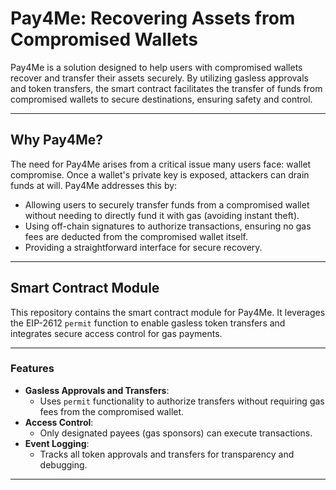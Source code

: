 # Pay4Me: Recovering Assets from Compromised Wallets

Pay4Me is a solution designed to help users with compromised wallets recover and transfer their assets securely. By utilizing gasless approvals and token transfers, the smart contract facilitates the transfer of funds from compromised wallets to secure destinations, ensuring safety and control.

---

## Why Pay4Me?

The need for Pay4Me arises from a critical issue many users face: wallet compromise. Once a wallet's private key is exposed, attackers can drain funds at will. Pay4Me addresses this by:
- Allowing users to securely transfer funds from a compromised wallet without needing to directly fund it with gas (avoiding instant theft).
- Using off-chain signatures to authorize transactions, ensuring no gas fees are deducted from the compromised wallet itself.
- Providing a straightforward interface for secure recovery.

---

## Smart Contract Module

This repository contains the smart contract module for Pay4Me. It leverages the EIP-2612 `permit` function to enable gasless token transfers and integrates secure access control for gas payments.

---

### Features

- **Gasless Approvals and Transfers**:
   - Uses `permit` functionality to authorize transfers without requiring gas fees from the compromised wallet.
- **Access Control**:
   - Only designated payees (gas sponsors) can execute transactions.
- **Event Logging**:
   - Tracks all token approvals and transfers for transparency and debugging.

---
